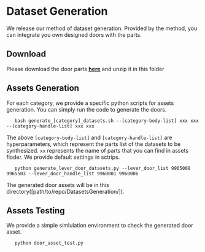 # Dataset Generation
We release our method of dataset generation. Provided by the method, you can integrate you own designed doors with the parts.

## Download
Please download the door parts [**here**](https://drive.google.com/uc?export=download&id=1veSBW7lOcL17k8RujcrEOnGubTSXLxGl) and unzip it in this folder

## Assets Generation
For each category, we provide a specific python scripts for assets generation. You can simply run the code to generate the doors.
```shell
   bash generate_[category]_datasets.sh --[category-body-list] xxx xxx --[category-handle-list] xxx xxx
```
The above ```[category-body-list]``` and ```[category-handle-list]``` are hyperparameters, which represent the parts list of the datasets to be synthesized. ```xx``` represents the name of parts that you can find in assets floder. We provide default settings in sctrips.
```shell
   python generate_lever_door_datasets.py --lever_door_list 9965008 9965503 --lever_door_handle_list 9960001 9960006
```
The generated door assets will be in this directory([path/to/repo/DatasetsGeneration/]).

## Assets Testing
We provide a simple simlulation environment to check the generated door asset.
```shell
   python door_asset_test.py
```
